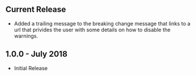 ﻿## Current Release
* Added a trailing message to the breaking change message that links to a url that privides the user with some details on how to disable the warnings.
 
## 1.0.0 - July 2018
* Initial Release
